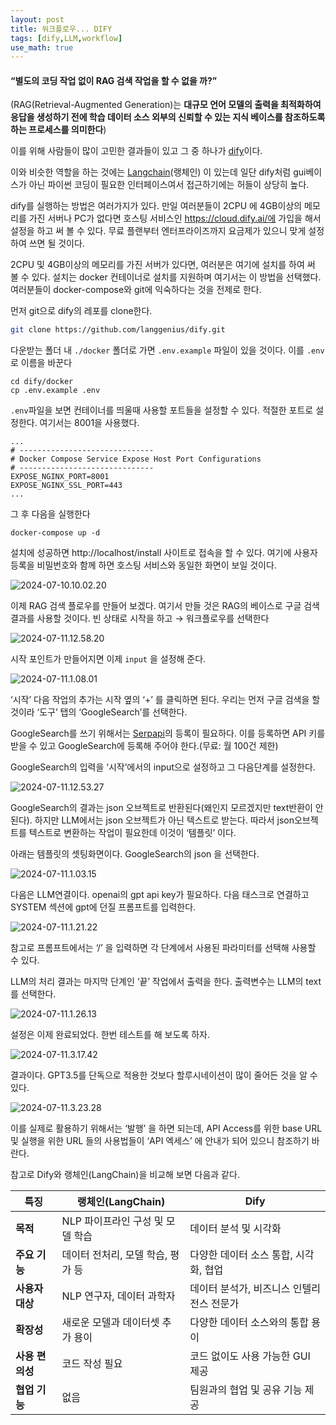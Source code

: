 ```yaml
---
layout: post
title: 워크플로우... DIFY 
tags: [dify,LLM,workflow]
use_math: true
---
```




#### “별도의 코딩 작업 없이 RAG 검색 작업을 할 수 없을 까?”

(RAG(Retrieval-Augmented Generation)는 **대규모 언어 모델의 출력을 최적화하여 응답을 생성하기 전에 학습 데이터 소스 외부의 신뢰할 수 있는 지식 베이스를 참조하도록 하는 프로세스를 의미한다**)

이를 위해 사람들이 많이 고민한 결과들이 있고 그 중 하나가 [dify](https://dify.ai/)이다. 

이와 비슷한 역할을 하는 것에는 [Langchain](https://www.langchain.com/)(랭체인) 이 있는데 일단 dify처럼 gui베이스가 아닌 파이썬 코딩이 필요한 인터페이스여서 접근하기에는 허들이 상당히 높다. 

dify를 실행하는 방법은 여러가지가 있다. 만일 여러분들이 2CPU 에 4GB이상의 메모리를 가진 서버나 PC가 없다면 호스팅 서비스인 https://cloud.dify.ai/에 가입을 해서 설정을 하고 써 볼 수 있다. 무료 플랜부터 엔터프라이즈까지 요금제가 있으니 맞게 설정하여 쓰면 될 것이다. 

2CPU 및 4GB이상의 메모리를 가진 서버가 있다면, 여러분은 여기에 설치를 하여 써 볼 수 있다.  설치는 docker 컨테이너로 설치를 지원하며 여기서는 이 방법을 선택했다. 여러분들이 docker-compose와 git에 익숙하다는 것을 전제로 한다.

먼저 git으로 dify의 레포를 clone한다. 

```bash
git clone https://github.com/langgenius/dify.git
```

다운받는 폴더 내 `./docker` 폴더로 가면 `.env.example` 파일이 있을 것이다. 이를 `.env`로 이름을 바꾼다

```
cd dify/docker
cp .env.example .env
```

`.env`파일을 보면 컨테이너를 띄울때 사용할 포트들을 설정할 수 있다. 적절한 포트로 설정한다. 여기서는 8001을 사용했다. 

```
...
# ------------------------------
# Docker Compose Service Expose Host Port Configurations
# ------------------------------
EXPOSE_NGINX_PORT=8001
EXPOSE_NGINX_SSL_PORT=443
...
```


그 후 다음을 실행한다

```
docker-compose up -d
```

설치에 성공하면 http://localhost/install 사이트로 접속을 할 수 있다. 여기에 사용자 등록을 비밀번호와 함께 하면 호스팅 서비스와 동일한 화면이 보일 것이다. 

![2024-07-10.10.02.20](https://raw.githubusercontent.com/cheuora/cheuora.github.io/master/_posts/2024/images/2024-07-10.10.02.20.png)

이제 RAG 검색 플로우를 만들어 보겠다. 여기서 만들 것은 RAG의 베이스로 구글 검색 결과를 사용할 것이다.  빈 상태로 시작을 하고 $\rightarrow$ 워크플로우를 선택한다 

![2024-07-11.12.58.20](https://raw.githubusercontent.com/cheuora/cheuora.github.io/master/_posts/2024/images/2024-07-11.12.58.20.png)

시작 포인트가 만들어지면 이제 `input` 을 설정해 준다. 

![2024-07-11.1.08.01](https://raw.githubusercontent.com/cheuora/cheuora.github.io/master/_posts/2024/images/2024-07-11.1.08.01.png)

‘시작’ 다음 작업의 추가는 시작 옆의 ‘+’ 를 클릭하면 된다. 우리는 먼저 구글 검색을 할 것이라 ‘도구’ 탭의 ‘GoogleSearch’를 선택한다. 

GoogleSearch를 쓰기 위해서는 [Serpapi](https://serpapi.com/)의 등록이 필요하다. 이를 등록하면 API 키를 받을 수 있고 GoogleSearch에 등록해 주어야 한다.(무료: 월 100건 제한)

GoogleSearch의 입력을 ‘시작’에서의 input으로 설정하고 그 다음단계를 설정한다.

![2024-07-11.12.53.27](https://raw.githubusercontent.com/cheuora/cheuora.github.io/master/_posts/2024/images/2024-07-11.12.53.27.png)



GoogleSearch의 결과는 json 오브젝트로 반환된다(왜인지 모르겠지만 text반환이 안된다). 하지만 LLM에서는 json 오브젝트가 아닌 텍스트로 받는다. 따라서 json오브젝트를 텍스트로 변환하는 작업이 필요한데 이것이 ‘템플릿’ 이다.

아래는 템플릿의 셋팅화면이다. GoogleSearch의 json 을 선택한다.

![2024-07-11.1.03.15](https://raw.githubusercontent.com/cheuora/cheuora.github.io/master/_posts/2024/images/2024-07-11.1.03.15.png)

다음은 LLM연결이다. openai의 gpt api key가 필요하다. 다음 태스크로 연결하고 SYSTEM 섹션에 gpt에 던질 프롬프트를 입력한다. 

![2024-07-11.1.21.22](https://raw.githubusercontent.com/cheuora/cheuora.github.io/master/_posts/2024/images/2024-07-11.1.21.22.png)

참고로 프롬프트에서는 ‘/’ 을 입력하면 각 단계에서 사용된 파라미터를 선택해 사용할 수 있다. 

LLM의 처리 결과는 마지막 단계인 ‘끝’ 작업에서 출력을 한다. 출력변수는 LLM의 text를 선택한다.

![2024-07-11.1.26.13](https://raw.githubusercontent.com/cheuora/cheuora.github.io/master/_posts/2024/images/2024-07-11.1.26.13.png)

설정은 이제 완료되었다.  한번 테스트를 해 보도록 하자.

![2024-07-11.3.17.42](https://raw.githubusercontent.com/cheuora/cheuora.github.io/master/_posts/2024/images/2024-07-11.3.17.42.png)

결과이다. GPT3.5를 단독으로 적용한 것보다 할루시네이션이 많이 줄어든 것을 알 수 있다. 

![2024-07-11.3.23.28](https://raw.githubusercontent.com/cheuora/cheuora.github.io/master/_posts/2024/images/2024-07-11.3.23.28.png)

이를 실제로 활용하기 위해서는 ‘발행’ 을 하면 되는데, API Access를 위한 base URL 및 실행을 위한 URL 들의 사용법들이 ‘API 엑세스’ 에 안내가 되어 있으니 참조하기 바란다.



참고로 Dify와 랭체인(LangChain)을 비교해 보면 다음과 같다.

| **특징**        | **랭체인(LangChain)**             | **Dify**                                  |
| --------------- | --------------------------------- | ----------------------------------------- |
| **목적**        | NLP 파이프라인 구성 및 모델 학습  | 데이터 분석 및 시각화                     |
| **주요 기능**   | 데이터 전처리, 모델 학습, 평가 등 | 다양한 데이터 소스 통합, 시각화, 협업     |
| **사용자 대상** | NLP 연구자, 데이터 과학자         | 데이터 분석가, 비즈니스 인텔리전스 전문가 |
| **확장성**      | 새로운 모델과 데이터셋 추가 용이  | 다양한 데이터 소스와의 통합 용이          |
| **사용 편의성** | 코드 작성 필요                    | 코드 없이도 사용 가능한 GUI 제공          |
| **협업 기능**   | 없음                              | 팀원과의 협업 및 공유 기능 제공           |

